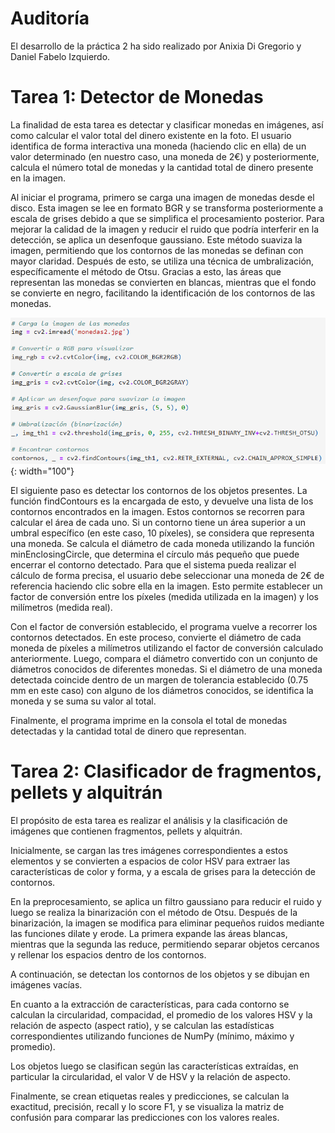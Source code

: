 # Auditoría
El desarrollo de la práctica 2 ha sido realizado por Anixia Di Gregorio y Daniel Fabelo Izquierdo.

# Tarea 1: Detector de Monedas
La finalidad de esta tarea es detectar y clasificar monedas en imágenes, así como calcular el valor total del dinero existente en la foto. 
El usuario identifica de forma interactiva una moneda (haciendo clic en ella) de un valor determinado (en nuestro caso, una moneda de 2€) y posteriormente, calcula el número total de monedas y la cantidad total de dinero presente en la imagen.

Al iniciar el programa, primero se carga una imagen de monedas desde el disco. Esta imagen se lee en formato BGR y se transforma posteriormente a escala de grises debido a que se simplifica el procesamiento posterior.
Para mejorar la calidad de la imagen y reducir el ruido que podría interferir en la detección, se aplica un desenfoque gaussiano. Este método suaviza la imagen, permitiendo que los contornos de las monedas se definan con mayor claridad. 
Después de esto, se utiliza una técnica de umbralización, específicamente el método de Otsu. Gracias a esto, las áreas que representan las monedas se convierten en blancas, mientras que el fondo se convierte en negro, facilitando la identificación de los contornos de las monedas.

![alt text](img1.png){: width="100"}

El siguiente paso es detectar los contornos de los objetos presentes. La función findContours es la encargada de esto, y devuelve una lista de los contornos encontrados en la imagen. Estos contornos se recorren para calcular el área de cada uno. Si un contorno tiene un área superior a un umbral específico (en este caso, 10 píxeles), se considera que representa una moneda. 
Se calcula el diámetro de cada moneda utilizando la función minEnclosingCircle, que determina el círculo más pequeño que puede encerrar el contorno detectado.
Para que el sistema pueda realizar el cálculo de forma precisa, el usuario debe seleccionar una moneda de 2€ de referencia haciendo clic sobre ella en la imagen. Esto permite establecer un factor de conversión entre los píxeles (medida utilizada en la imagen) y los milímetros (medida real). 

Con el factor de conversión establecido, el programa vuelve a recorrer los contornos detectados. En este proceso, convierte el diámetro de cada moneda de píxeles a milímetros utilizando el factor de conversión calculado anteriormente. Luego, compara el diámetro convertido con un conjunto de diámetros conocidos de diferentes monedas. 
Si el diámetro de una moneda detectada coincide dentro de un margen de tolerancia establecido (0.75 mm en este caso) con alguno de los diámetros conocidos, se identifica la moneda y se suma su valor al total.

Finalmente, el programa imprime en la consola el total de monedas detectadas y la cantidad total de dinero que representan. 

# Tarea 2: Clasificador de fragmentos, pellets y alquitrán

El propósito de esta tarea es realizar el análisis y la clasificación de imágenes que contienen fragmentos, pellets y alquitrán.

Inicialmente, se cargan las tres imágenes correspondientes a estos elementos y se convierten a espacios de color HSV para extraer las características de color y forma, y a escala de grises para la detección de contornos.

En la preprocesamiento, se aplica un filtro gaussiano para reducir el ruido y luego se realiza la binarización con el método de Otsu. Después de la binarización, la imagen se modifica para eliminar pequeños ruidos mediante las funciones dilate y erode. La primera expande las áreas blancas, mientras que la segunda las reduce, permitiendo separar objetos cercanos y rellenar los espacios dentro de los contornos.

A continuación, se detectan los contornos de los objetos y se dibujan en imágenes vacías.

En cuanto a la extracción de características, para cada contorno se calculan la circularidad, compacidad, el promedio de los valores HSV y la relación de aspecto (aspect ratio), y se calculan las estadísticas correspondientes utilizando funciones de NumPy (mínimo, máximo y promedio).

Los objetos luego se clasifican según las características extraídas, en particular la circularidad, el valor V de HSV y la relación de aspecto.

Finalmente, se crean etiquetas reales y predicciones, se calculan la exactitud, precisión, recall y lo score F1, y se visualiza la matriz de confusión para comparar las predicciones con los valores reales.
